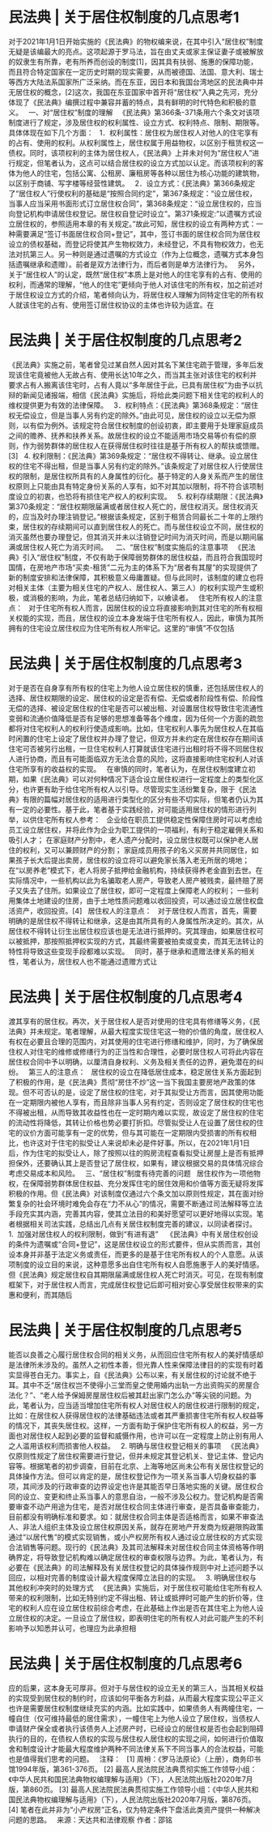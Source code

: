 # 民法典 | 关于居住权制度的几点思考1

对于2021年1月1日开始实施的《民法典》的物权编来说，在其中引入“居住权”制度无疑是该编最大的亮点。这项起源于罗马法，旨在由丈夫或家主保证妻子或被解放的奴隶生有所靠，老有所养而创设的制度[1]，因其具有扶弱、施惠的保障功能，而且符合特定国家在一定历史时期的现实需要，从而被德国、法国、意大利、瑞士等西方大陆法系国家所广泛采纳。而在东亚，因日本和我国台湾地区的民法典中并无居住权的概念，[2]这次，我国在东亚国家中首开将“居住权”入典之先河，充分体现了《民法典》编撰过程中兼容并蓄的特点，具有鲜明的时代特色和积极的意义。
 
一、对“居住权”制度的理解
 
《民法典》第366条-371条用六个条文对该项制度进行了规定，涉及居住权的权利属性、设立方式、权利特点、限制、期限等。具体体现在如下几个方面：
 
1．权利属性：居住权为居住权人对他人的住宅享有的占有、使用的权利。从权利属性上，居住权属于用益物权，以区别于租赁权这一债权。同时，该项权利的主体为居住权人，《民法典》上并未对何为“居住权人”进行规定，但笔者认为，这点可以结合居住权的设立方式加以认定。而该项权利的客体为他人的住宅，包括公寓、公租房、廉租房等各种以居住为核心功能的建筑物，以区别于商铺、写字楼等经营性建筑。
 
2．设立方式：《民法典》第366条规定了“居住权人”行使权利的基础是“按照合同约定”，第367条规定：“设立居住权，当事人应当采用书面形式订立居住权合同”，第368条规定：“设立居住权的，应当向登记机构申请居住权登记。居住权自登记时设立”。第371条规定:”以遗嘱方式设立居住权的，参照适用本章的有关规定。”故此可知，居住权的设立有两种方式：一种需要满足“签订书面居住权合同+登记”，其中，签订书面的居住权合同为居住权设立的债权基础，而登记将使其产生物权效力，未经登记，不具有物权效力，也无法对抗第三人。另一种则是通过遗嘱的方式设立（作为上位概念，遗嘱方式本身包括遗嘱继承和遗赠）。前者是双方法律行为，而后者则是单方法律行为。
 
另外，关于“居住权人”的认定，既然“居住权”本质上是对他人的住宅享有的占有、使用的权利，而通常的理解，“他人的住宅”更倾向于他人对该住宅的所有权，加之前述对于居住权设立方式的介绍，笔者倾向认为，将居住权人理解为同特定住宅的所有权人就该住宅的占有、使用签订居住权协议的主体也许较为适宜。在

# 民法典 | 关于居住权制度的几点思考2

《民法典》实施之前，笔者曾见过某自然人因对其名下某住宅疏于管理，多年后发现该住宅竟被他人无故占有、使用长达10年之久，而当其主张对该住宅的权利并要求占有人搬离该住宅时，占有人竟以“多年居住于此，已具有居住权”为由予以抗辩的新闻见诸报端，相信《民法典》实施后，将给此类问题下相关住宅的权利人的维权提供更为有效的法律保障。
 
3．权利特点：《民法典》第368条规定：“居住权无偿设立，但是当事人另有约定的除外。”由此可见，居住权的设立以无偿为原则，以有偿为例外。该规定符合居住权制度的创设初衷，即主要用于处理家庭成员之间的赡养、抚养和扶养关系。故居住权的设立不能适用市场交易等价有偿的原则，作为弱势群体的居住权人在获得居住权时往往是基于所有权人的帮扶或馈赠。[3]
 
4. 权利限制：《民法典》第369条规定：“居住权不得转让、继承。设立居住权的住宅不得出租，但是当事人另有约定的除外。”该条规定了对居住权人行使居住权的限制，是居住权所具有的人身属性的衍化。基于特定的人身关系而产生的居住权原则上只能由具有特定身份关系的人享有，如不对其加以限制，将不符合该项制度设立的初衷，也恐将有损住宅产权人的权利实现。
 
5. 权利存续期限：《民法典》第370条规定：“居住权期限届满或者居住权人死亡的，居住权消灭。居住权消灭的，应当及时办理注销登记。”根据该条规定，区别于租赁合同最长二十年的上限约束，居住权的存续期间可以直到居住权人的死亡。而与居住权设立不同，居住权的消灭虽然也要办理登记，但其消灭并未以注销登记时间为消灭时间，而是以期间届满或居住权人死亡为消灭时间。
 
 二、“居住权”制度实施后的注意事项
 
《民法典》引入“居住权”制度，不仅有助于保障弱势群体的居住权益，而且符合我国现时国情，在房地产市场“买卖-租赁”二元为主的体系下为“居者有其屋”的实现提供了新的制度安排和法律保障，其积极意义毋庸置疑。但与此同时，该制度的建立也将对相关主体（主要为相关住宅的产权人、居住权人、第三人）的权利实现产生或积极，或消极的影响，为此，笔者总结归纳如下，以飨读者。
 
住宅所有权人的注意点：
 
对于住宅所有权人而言，因居住权的设立将直接影响到其对住宅的所有权相关权能的实现，而且，居住权的设立本身发端于住宅所有权人，因此，审慎为其所拥有的住宅设立居住权应为住宅所有权人所牢记。这里的“审慎”不仅包括

# 民法典 | 关于居住权制度的几点思考3

对于是否在自身享有所有权的住宅上为他人设立居住权的慎重，还包括居住权人的选择、居住权期限的设定、居住权的设定是否有偿、无偿或者阶段性有偿、阶段性无偿的选择、被设定居住权的住宅是否可以被出租、对设置居住权导致住宅流通性变弱和流通价值降低是否有足够的思想准备等各个维度，因为任何一个方面的疏忽都将对住宅权利人的权利行使造成影响。比如，住宅权利人事先为居住权人在其临时闲置的住宅上设定了居住权并办理了登记，但双方并未约定在居住权存在期间该住宅可否被另行出租，一旦住宅权利人打算就该住宅进行出租时将不得不同居住权人进行协商，而且有可能面临双方无法合意的风险，这将直接影响住宅权利人对该住宅所享有的收益权的实现。
 
在审慎的同时，笔者认为，在居住权制度建立初期，如果《民法典》可以对何种情况下适合设立居住权进行一定程度上的类型化区分，也许更有助于给住宅所有权人以引导。尽管现实生活纷繁复杂，限于《民法典》有限的篇幅对居住权的适用进行类型化的区分有些不切实际，但笔者仍认为其有一定的必要性。基于此，笔者基于实践经验，对可能适用居住权的情形进行列举，以供住宅所有权人参考：
 
企业给在职员工提供稳定性保障住房时可以考虑给员工设立居住权，并将此作为企业为职工提供的一项福利，有利于稳定雇佣关系和吸引人才；
在家庭财产分割中，老人遗产分配时，设立居住权既可以保护老人居住的权利，又可以兼顾财产的分割；
家庭成员用孩子的名义买房并共同居住，如果孩子长大后提出卖房，居住权的设立将可以避免家长落入老无所居的境地；
在“以房养老”模式下，老人将房子抵押给金融机构，持续获得养老金直到去世。在实际情况中，一些机构以此为名骗取老人房产，导致老人房产被贱卖，最终赔了房子又失去了住所。如果设立了居住权，即可一定程度上保障老人的权利；
一些利用集体土地建设的住房，由于土地性质问题难以收回投资，可以通过设立居住权盘活资产，收回投资。[4]
 
居住权人的注意点：
 
对于居住权人而言，首先，需要明确的是居住权不得转让和继承，这是由其所具有的人身属性所决定的。其次，从居住权不得转让衍生出居住权应该也是无法进行抵押的。究其理由，如果居住权可以被抵押，那按照抵押权实现的方式，其最终需要被拍卖或变卖，而其无法转让的特性将导致这些变现手段都难以实现。
 
同时，基于继承和遗赠法律关系的相关性，笔者认为，居住权人也不能通过遗赠方式让

# 民法典 | 关于居住权制度的几点思考4

渡其享有的居住权。再次，关于居住权人是否对使用的住宅具有修缮等义务，《民法典》并未规定。笔者理解，从最大程度实现住宅这一物的价值的角度，居住权人有权在必要且合理的范围内，对其使用的住宅进行修缮和维护，同时，为了确保居住权人对住宅的维修或修缮行为的正当性和合理性，必要时居住权人可将此内容在居住权合同中予以明确，以厘清自身权利、义务及相关责任的边界，避免潜在的纠纷。
 
第三人的注意点：
 
居住权的设立在降低居住成本，稳定居住关系方面起到了积极的作用，是《民法典》贯彻“房住不炒”这一当下我国主要房地产政策的体现。但不可否认的是，设定了居住权的住宅，对于其拟受让方而言，因其使用功能在一定期限内被他人享有，而且除非当事人另有约定，否则设定了居住权的住宅也不得被出租，从而导致其收益性也在一定时期内难以实现，故设定了居住权的住宅的流动性将降低，其转让价格也势必要打折扣。尽管拟受让人在设置了居住权的住宅的议价方面可能享有一定的优势，但与其可能在一定期限内受损害的所有权相比，也许这对于住宅的拟受让人来说却未必是件好事。所以，在2021年1月1日后，作为住宅的拟受让人，除了按照以往的购房流程查看拟受让房屋上是否有抵押担保外，还要确认其上是否登记了居住权，如果有，建议根据交易的具体情况综合考虑交易成本和风险。
 
三、“居住权”制度有待完善的问题
 
居住权作为一项他物权，在保障弱势群体居住权益、充分发挥住宅的居住效用和价值等方面无疑将发挥积极的作用。但《民法典》对该制度仅通过六个条文加以原则性规定，其在面对纷繁复杂的社会环境时难免会存在“力不从心”的情况，需要不断通过司法解释等立法手段充实其内涵，完善其内容，使其立法目的和美好愿望可以更好地得以实现。笔者根据相关司法实践，总结出几点有关居住权制度完善的建议，以同读者探讨。
 
1.  加强对居住权人的权利限制，做到“有进有退”
 
 《民法典》中有关居住权创设的条件为遗嘱或“合同+登记”，这是居住权设立的形式要件，但从实质而言，其创设本身并非基于法定义务或责任，而更多的是基于住宅所有权人的个人意愿。从该项制度的设立目的来说，这种意愿多出自住宅所有权人自愿施惠于人的美好情感。但《民法典》规定居住权自其期限届满或居住权人死亡时消灭。可见，在现有制度框架下，对于居住权人而言，完成居住权登记后即可相对安心享受居住权带来的实惠和便利，而其随后

# 民法典 | 关于居住权制度的几点思考5

能否以良善之心履行居住权合同的相关义务，从而回应住宅所有权人的美好情感却是法律所未涉及的。虽然人之初性本善，但光靠人性来保障法律目的的实现有时着实显得苍白无力。事实上，自《民法典》公布以来，有关居住权的讨论就不绝于耳。其中不乏“居住权岂不使得小三堂而皇之使用婚内出轨一方出资购买的房屋合法化？”、“老人给予保姆房屋居住权后被其赶出家门怎么办”等尖锐的问题。为此，笔者认为，应当适当增加住宅所有权人对居住权人的居住权进行限制的规定，比如：在居住权人获得居住权的法律基础违法或者其严重损害住宅所有权人权益等的情况下，其丧失居住权。这样，一方面有助于保护住宅所有权人的权益，另一方面也对居住权人起到必要的监督和威慑作用，也许可以在一定程度上防止别有用人之人滥用该权利而损害他人权益。
 
2. 明确与居住权登记相关的事项
 
《民法典》仅原则性规定了居住权需要进行登记，但并未规定其登记机关、登记主体、登记内容等。根据笔者的初步调查，目前在北京、上海等地区尚未公布有关居住权登记的具体操作方法。但可以肯定的是，居住权登记作为一项关系当事人切身权益的事项，其间涉及的行政审查的边界设定也许是其能否早日落地实施的关键。居住权合同的设立、变更和终止系当事人的意思自治，一般不涉及公权力。登记机构是否需要审查不动产用途为住宅，是否对居住权合同主体进行审查，是否具备审查能力，目前都没有明确标准和要求。如：就居住权合同主体是否适格而言，如果不审查法人、非法人组织主体及设立居住权原因关系，就存在房地产开发商为规避限购政策通过“以居代售”的模式实现销售，或小产权房所有权人通过设立居住权的方式实现合法销售等问题。现行的《民法典》及其司法解释未对居住权合同主体资格等作明确界定，将导致登记机构难以确定居住权的审查权限与边界。为此，笔者认为，有必要在《民法典》的司法解释及有关居住权登记的具体操作规则中对上述问题予以回应，以相对完善的制度设计最大程度保障立法目的的实现。
 
3. 明确居住权与其他权利冲突时的处理方式
 
《民法典》实施后，对于居住权可能给住宅所有权人带来的权利限制，比如无特别约定不得出租、转让或抵押时可能产生的折价等，住宅的权利人应在设立居住权前综合考虑，在此基础上作出是否在其住宅上为他人设立居住权的决定。一旦设立了居住权，即表明住宅的所有权人对此可能产生的不利影响予以知悉并认可，也理应为此承担相

# 民法典 | 关于居住权制度的几点思考6

应的后果，这本身无可厚非。但对于与居住权的设立无关的第三人，当其相关权益的实现受到居住权的制约时，应该如何平衡各方利益，从而最大程度实现公平正义也许是需要居住权制度继续充实的内涵。比如实践中，如果债务人有两幢住宅，一幢自住（仅可维持最低的居住需求），一幢住宅上为他人设立了居住权，当债权人申请财产保全或者执行该债务人上述房产时，已经设立的居住权是否也会起到阻碍执行的目的，在债权人债权的实现与居住权人居住权的实现之间，如何进行价值取舍和制度设计才能最大程度维护两种不同法律关系下不同当事人的合法权益，可能也是值得我们思考的问题。
 
注释：
 
[1] 周枏：《罗马法原论》（上册），商务印书馆1994年版，第361-376页。
[2] 最高人民法院民法典贯彻实施工作领导小组：《中华人民共和国民法典物权编理解与适用》（下），人民法院出版社2020年7月版，第860页。
[3] 最高人民法院民法典贯彻实施工作领导小组：《中华人民共和国民法典物权编理解与适用》（下），人民法院出版社2020年7月版，第876页。
[4] 笔者在此并非为“小产权房”正名，仅为特定条件下盘活此类资产提供一种解决问题的思路。
 
来源：天达共和法律观察
作者：邵铭
 


